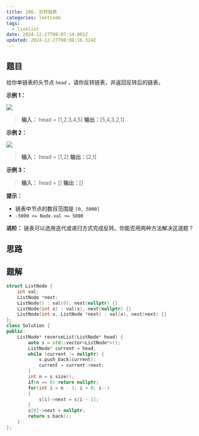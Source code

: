 ```yaml
---
title: 206. 反转链表
categories: leetcode
tags:
  - linklist
date: 2024-12-27T08:07:14.001Z
updated: 2024-12-27T08:08:16.324Z
---
```


## 题目

给你单链表的头节点 `head` ，请你反转链表，并返回反转后的链表。

**示例 1：**

![](https://assets.leetcode.com/uploads/2021/02/19/rev1ex1.jpg)

> 
> 
> **输入：** head = [1,2,3,4,5]
> **输出：**[5,4,3,2,1]
> 

**示例 2：**

![](https://assets.leetcode.com/uploads/2021/02/19/rev1ex2.jpg)

> 
> 
> **输入：** head = [1,2]
> **输出：**[2,1]
> 

**示例 3：**

> 
> 
> **输入：** head = []
> **输出：**[]
> 

**提示：**

  * 链表中节点的数目范围是 `[0, 5000]`
  * `-5000 <= Node.val <= 5000`

**进阶：** 链表可以选用迭代或递归方式完成反转。你能否用两种方法解决这道题？



## 思路

## 题解

```cpp
struct ListNode {
    int val;
    ListNode *next;
    ListNode() : val(0), next(nullptr) {}
    ListNode(int x) : val(x), next(nullptr) {}
    ListNode(int x, ListNode *next) : val(x), next(next) {}
};
class Solution {
public:
    ListNode* reverseList(ListNode* head) {
        auto s = std::vector<ListNode*>();
        ListNode* current = head;
        while (current != nullptr) {
            s.push_back(current);
            current = current->next;
        }
        int n = s.size();
        if(n == 0) return nullptr;
        for(int i = n - 1; i > 0; i--)
        {
            s[i]->next = s[i - 1];
        }
        s[0]->next = nullptr;
        return s.back();
    }
};
```
